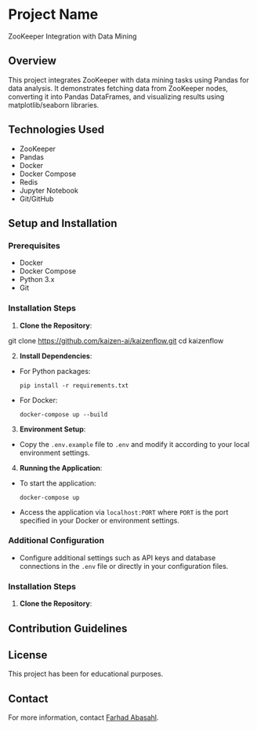 # Project Name
ZooKeeper Integration with Data Mining

## Overview
This project integrates ZooKeeper with data mining tasks using Pandas for data analysis. It demonstrates fetching data from ZooKeeper nodes, converting it into Pandas DataFrames, and visualizing results using matplotlib/seaborn libraries.

## Technologies Used
- ZooKeeper
- Pandas
- Docker
- Docker Compose
- Redis
- Jupyter Notebook
- Git/GitHub

## Setup and Installation

### Prerequisites
- Docker
- Docker Compose
- Python 3.x
- Git

### Installation Steps
1. **Clone the Repository**:

git clone https://github.com/kaizen-ai/kaizenflow.git
cd kaizenflow

2. **Install Dependencies**:
- For Python packages:
  ```
  pip install -r requirements.txt
  ```
- For Docker:
  ```
  docker-compose up --build
  ```

3. **Environment Setup**:
- Copy the `.env.example` file to `.env` and modify it according to your local environment settings.

4. **Running the Application**:
- To start the application:
  ```
  docker-compose up
  ```
- Access the application via `localhost:PORT` where `PORT` is the port specified in your Docker or environment settings.

### Additional Configuration
- Configure additional settings such as API keys and database connections in the `.env` file or directly in your configuration files.

### Installation Steps
1. **Clone the Repository**:

## Contribution Guidelines

## License
This project has been for educational purposes.

## Contact
For more information, contact [Farhad Abasahl](mailto:farhad@umd.edu).

